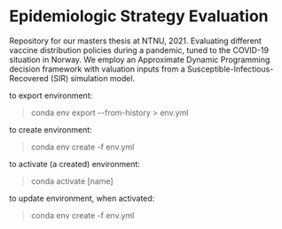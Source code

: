 # Epidemiologic Strategy Evaluation
Repository for our masters thesis at NTNU, 2021. Evaluating different vaccine distribution policies during a pandemic, tuned to the COVID-19 situation in Norway. We employ an Approximate Dynamic Programming decision framework with valuation inputs from a Susceptible-Infectious-Recovered (SIR) simulation model.


to export environment:
> conda env export --from-history > env.yml

to create environment:
> conda env create -f env.yml

to activate (a created) environment:
> conda activate [name]

to update environment, when activated:
> conda env create -f env.yml

